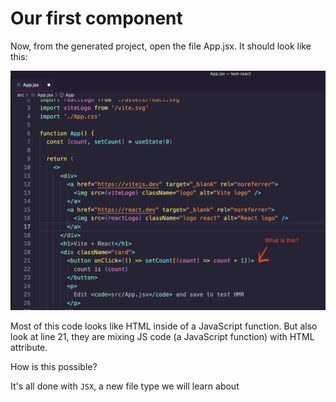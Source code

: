 # Our first component

Now, from the generated project, open the file App.jsx. It should look like this:

![Screenshot 2023-06-08 at 17.53.16.png](./our-first-component/screenshot-2023-06-08-at-17.53.16.png)

Most of this code looks like HTML inside of a JavaScript function. But also look at line 21, they are mixing JS code (a JavaScript function) with HTML attribute.

How is this possible?

It's all done with `JSX`, a new file type we will learn about